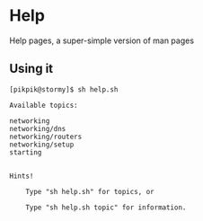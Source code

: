 # Help
Help pages, a super-simple version of man pages

## Using it

```
[pikpik@stormy]$ sh help.sh 

Available topics:

networking
networking/dns
networking/routers
networking/setup
starting


Hints!

	Type "sh help.sh" for topics, or

	Type "sh help.sh topic" for information.
```
